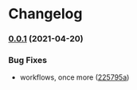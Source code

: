 # Changelog

### [0.0.1](https://www.github.com/bythewood/netmon/compare/v0.0.6...v0.0.1) (2021-04-20)


### Bug Fixes

* workflows, once more ([225795a](https://www.github.com/bythewood/netmon/commit/225795ac1dbc3829302743bc61fd39adc8095c21))
